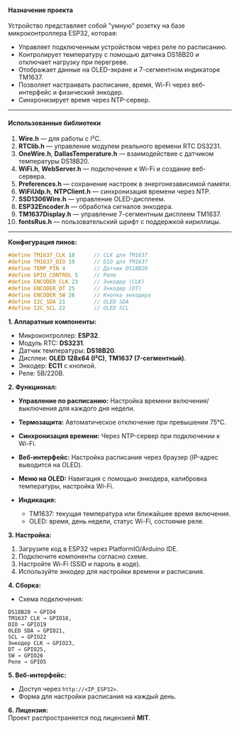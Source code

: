 
#### **Назначение проекта**

Устройство представляет собой "умную" розетку на базе микроконтроллера ESP32, которая:

- Управляет подключенным устройством через реле по расписанию.
- Контролирует температуру с помощью датчика DS18B20 и отключает нагрузку при перегреве.
- Отображает данные на OLED-экране и 7-сегментном индикаторе TM1637.
- Позволяет настраивать расписание, время, Wi-Fi через веб-интерфейс и физический энкодер.
- Синхронизирует время через NTP-сервер.

---
#### **Использованные библиотеки**

1. **Wire.h** — для работы с I²C.
2. **RTClib.h** — управление модулем реального времени RTC DS3231.
3. **OneWire.h**, **DallasTemperature.h** — взаимодействие с датчиком температуры DS18B20.
4. **WiFi.h**, **WebServer.h** — подключение к Wi-Fi и создание веб-сервера.
5. **Preferences.h** — сохранение настроек в энергонезависимой памяти.
6. **WiFiUdp.h**, **NTPClient.h** — синхронизация времени через NTP.
7. **SSD1306Wire.h** — управление OLED-дисплеем.
8. **ESP32Encoder.h** — обработка сигналов энкодера.
9. **TM1637Display.h** — управление 7-сегментным дисплеем TM1637.
10. **fontsRus.h** — пользовательский шрифт с поддержкой кириллицы.

---

**Конфигурация пинов:**

~~~ cpp
#define TM1637_CLK 18      // CLK для TM1637
#define TM1637_DIO 19      // DIO для TM1637
#define TEMP_PIN 4         // Датчик DS18B20
#define GPIO_CONTROL 5     // Реле
#define ENCODER_CLK 23     // Энкодер (CLK)
#define ENCODER_DT 25      // Энкодер (DT)
#define ENCODER_SW 26      // Кнопка энкодера
#define I2C_SDA 21         // OLED SDA
#define I2C_SCL 22         // OLED SCL
~~~

**1. Аппаратные компоненты:**

- Микроконтроллер: **ESP32**.
- Модуль RTC: **DS3231**.
- Датчик температуры: **DS18B20**.
- Дисплеи: **OLED 128x64 (I²C)**, **TM1637 (7-сегментный)**.
- Энкодер: **EC11** с кнопкой.
- Реле: 5В/220В.

**2. Функционал:**

- **Управление по расписанию:** Настройка времени включения/выключения для каждого дня недели.
- **Термозащита:** Автоматическое отключение при превышении 75°C.
- **Синхронизация времени:** Через NTP-сервер при подключении к Wi-Fi.
- **Веб-интерфейс:** Настройка расписания через браузер (IP-адрес выводится на OLED).
- **Меню на OLED:** Навигация с помощью энкодера, калибровка температуры, настройка Wi-Fi.

- **Индикация:**
    - TM1637: текущая температура или ближайшее время включения.
    - OLED: время, день недели, статус Wi-Fi, состояние реле.

**3. Настройка:**

1. Загрузите код в ESP32 через PlatformIO/Arduino IDE.
2. Подключите компоненты согласно схеме.
3. Настройте Wi-Fi (SSID и пароль в коде).
4. Используйте энкодер для настройки времени и расписания.

**4. Сборка:**

- Схема подключения:
    
``` 
DS18B20 → GPIO4  
TM1637 CLK → GPIO18, 
DIO → GPIO19  
OLED SDA → GPIO21, 
SCL → GPIO22  
Энкодер CLK → GPIO23, 
DT → GPIO25, 
SW → GPIO26  
Реле → GPIO5  
```

**5. Веб-интерфейс:**

- Доступ через `http://<IP_ESP32>`.
- Форма для настройки расписания на каждый день.

**6. Лицензия:**  
Проект распространяется под лицензией **MIT**.